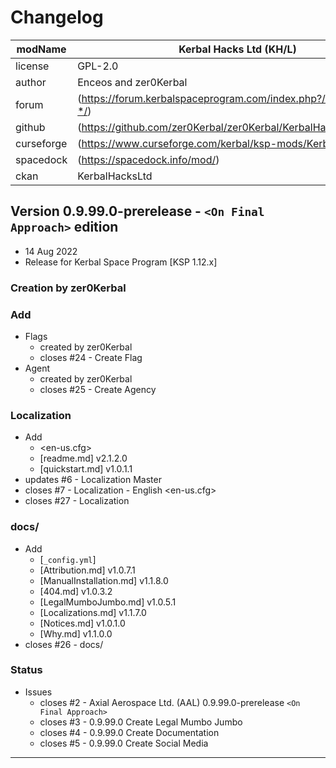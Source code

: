 # Changelog  
  
| modName    | Kerbal Hacks Ltd (KH/L)                                           |
| ---------- | ----------------------------------------------------------------- |
| license    | GPL-2.0                                                           |
| author     | Enceos and zer0Kerbal                                             |
| forum      | (https://forum.kerbalspaceprogram.com/index.php?/topic/209352-*/) |
| github     | (https://github.com/zer0Kerbal/zer0Kerbal/KerbalHacksLtd)         |
| curseforge | (https://www.curseforge.com/kerbal/ksp-mods/KerbalHacksLtd)       |
| spacedock  | (https://spacedock.info/mod/)                                     |
| ckan       | KerbalHacksLtd                                                    |

## Version 0.9.99.0-prerelease - `<On Final Approach>` edition

* 14 Aug 2022  
* Release for Kerbal Space Program [KSP 1.12.x]

### Creation by zer0Kerbal

### Add

* Flags
  * created by zer0Kerbal
  * closes #24 - Create Flag
* Agent
  * created by zer0Kerbal
  * closes #25 - Create Agency

### Localization

* Add
  * <en-us.cfg>
  * [readme.md] v2.1.2.0
  * [quickstart.md] v1.0.1.1
* updates #6 - Localization Master
* closes #7 - Localization - English <en-us.cfg>
* closes #27 - Localization

### docs/

* Add
  * [`_config.yml`]
  * [Attribution.md] v1.0.7.1
  * [ManualInstallation.md] v1.1.8.0
  * [404.md] v1.0.3.2
  * [LegalMumboJumbo.md] v1.0.5.1
  * [Localizations.md] v1.1.7.0
  * [Notices.md] v1.0.1.0
  * [Why.md] v1.1.0.0
* closes #26 - docs/

### Status

* Issues
  * closes #2 - Axial Aerospace Ltd. (AAL) 0.9.99.0-prerelease `<On Final Approach>`
  * closes #3 - 0.9.99.0 Create Legal Mumbo Jumbo
  * closes #4 - 0.9.99.0 Create Documentation
  * closes #5 - 0.9.99.0 Create Social Media

---
